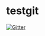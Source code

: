 # testgit

[![Gitter](https://badges.gitter.im/Join%20Chat.svg)](https://gitter.im/carbonecar/testgit?utm_source=badge&utm_medium=badge&utm_campaign=pr-badge&utm_content=badge)